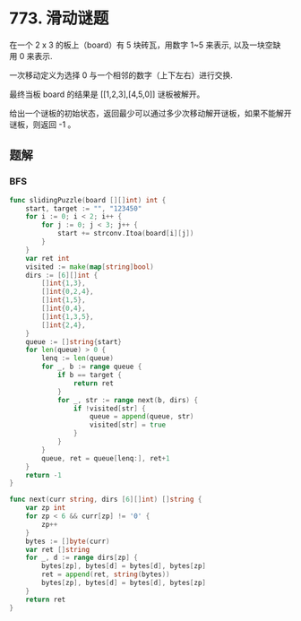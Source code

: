 # 773. 滑动谜题

在一个 2 x 3 的板上（board）有 5 块砖瓦，用数字 1~5 来表示, 以及一块空缺用 0 来表示.

一次移动定义为选择 0 与一个相邻的数字（上下左右）进行交换.

最终当板 board 的结果是 [[1,2,3],[4,5,0]] 谜板被解开。

给出一个谜板的初始状态，返回最少可以通过多少次移动解开谜板，如果不能解开谜板，则返回 -1 。

## 题解
### BFS

```go
func slidingPuzzle(board [][]int) int {
    start, target := "", "123450"
    for i := 0; i < 2; i++ {
        for j := 0; j < 3; j++ {
            start += strconv.Itoa(board[i][j])
        }
    }
    var ret int
    visited := make(map[string]bool)
    dirs := [6][]int {
        []int{1,3},
        []int{0,2,4},
        []int{1,5},
        []int{0,4},
        []int{1,3,5},
        []int{2,4},
    }
    queue := []string{start}
    for len(queue) > 0 {
        lenq := len(queue)
        for _, b := range queue {
            if b == target {
                return ret
            }
            for _, str := range next(b, dirs) {
                if !visited[str] {
                    queue = append(queue, str)
                    visited[str] = true
                }
            }
        }
        queue, ret = queue[lenq:], ret+1
    }
    return -1
}

func next(curr string, dirs [6][]int) []string {
    var zp int
    for zp < 6 && curr[zp] != '0' {
        zp++
    }
    bytes := []byte(curr)
    var ret []string
    for _, d := range dirs[zp] {
        bytes[zp], bytes[d] = bytes[d], bytes[zp]
        ret = append(ret, string(bytes))
        bytes[zp], bytes[d] = bytes[d], bytes[zp]
    }
    return ret
}
```
